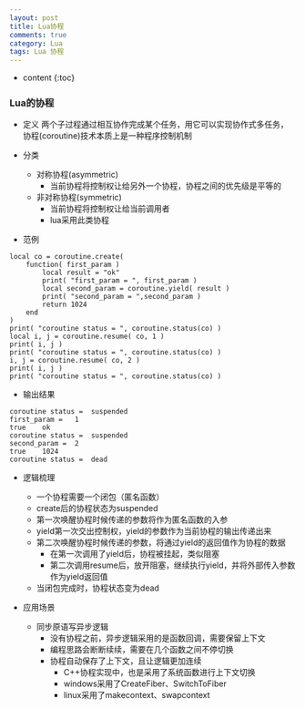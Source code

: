 ```yaml
---
layout: post
title: Lua协程
comments: true
category: Lua
tags: Lua 协程
---
```


* content
{:toc}

### Lua的协程
* 定义 
    两个子过程通过相互协作完成某个任务，用它可以实现协作式多任务，
    协程(coroutine)技术本质上是一种程序控制机制
    
* 分类
    - 对称协程(asymmetric)
        + 当前协程将控制权让给另外一个协程，协程之间的优先级是平等的
    - 非对称协程(symmetric)
        + 当前协程将控制权让给当前调用者
        + lua采用此类协程
* 范例
```
local co = coroutine.create( 
    function( first_param )
        local result = "ok"
        print( "first_param = ", first_param )
        local second_param = coroutine.yield( result )
        print( "second_param = ",second_param )
        return 1024
    end   
)
print( "coroutine status = ", coroutine.status(co) )
local i, j = coroutine.resume( co, 1 )
print( i, j )
print( "coroutine status = ", coroutine.status(co) )
i, j = coroutine.resume( co, 2 )
print( i, j )
print( "coroutine status = ", coroutine.status(co) )
```
* 输出结果
```
coroutine status =  suspended
first_param =   1
true    ok
coroutine status =  suspended
second_param =  2
true    1024
coroutine status =  dead
```
* 逻辑梳理
    - 一个协程需要一个闭包（匿名函数）
    - create后的协程状态为suspended
    - 第一次唤醒协程时候传递的参数将作为匿名函数的入参
    - yield第一次交出控制权，yield的参数作为当前协程的输出传递出来
    - 第二次唤醒协程时候传递的参数，将通过yield的返回值作为协程的数据
        + 在第一次调用了yield后，协程被挂起，类似阻塞
        + 第二次调用resume后，放开阻塞，继续执行yield，并将外部传入参数作为yield返回值
    - 当闭包完成时，协程状态变为dead

* 应用场景
    - 同步原语写异步逻辑
        + 没有协程之前，异步逻辑采用的是函数回调，需要保留上下文
        + 编程思路会断断续续，需要在几个函数之间不停切换
        + 协程自动保存了上下文，且让逻辑更加连续   
            * C++协程实现中，也是采用了系统函数进行上下文切换
            * windows采用了CreateFiber、SwitchToFiber
            * linux采用了makecontext、swapcontext
